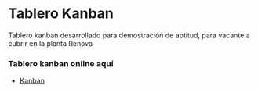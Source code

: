 # Tablero Kanban

Tablero kanban desarrollado para demostración de aptitud, para vacante a cubrir en la planta Renova

### Tablero kanban online aquí

- [Kanban](https://jpalvadev.github.io/kanban/)
